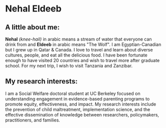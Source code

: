 # Nehal Eldeeb
## A little about me: 
**Nehal** *(knee-hail)* in arabic means a stream of water that everyone can drink from and **Eldeeb** in arabic means "The Wolf". 
I am Egyptian-Canadian but I grew up in Qatar & Canada. I love to travel and learn about diverse cultures, people, and eat all the delicious food. I have been fortunate enough to have visited 20 countries and wish to travel more after graduate school. For my next trip, I wish to visit Tanzania and Zanzibar. 

## My research interests:
I am a Social Welfare doctoral student at UC Berkeley focused on understanding engagement in evidence-based parenting programs to promote equity, effectiveness, and impact. My research interests include the prevention of child maltreatment, implementation science, and the effective dissemination of knowledge between researchers, policymakers, practitioners, and families.
  


